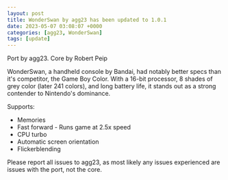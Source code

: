 ```yaml
---
layout: post
title: WonderSwan by agg23 has been updated to 1.0.1
date: 2023-05-07 03:08:07 +0000
categories: [agg23, WonderSwan]
tags: [update]
---
```

Port by agg23. Core by Robert Peip

WonderSwan, a handheld console by Bandai, had notably better specs than it's competitor, the Game Boy Color. With a 16-bit processor, 8 shades of grey color (later 241 colors), and long battery life, it stands out as a strong contender to Nintendo's dominance.

Supports:
* Memories
* Fast forward - Runs game at 2.5x speed
* CPU turbo
* Automatic screen orientation
* Flickerblending

Please report all issues to agg23, as most likely any issues experienced are issues with the port, not the core.
